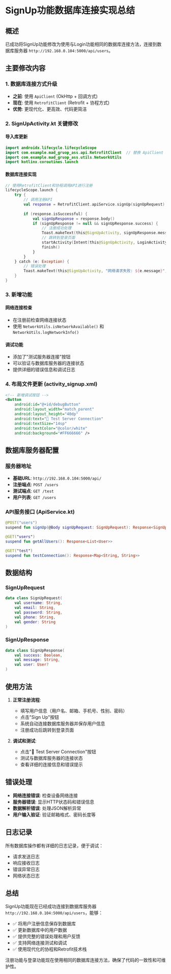 # SignUp功能数据库连接实现总结

## 概述
已成功将SignUp功能修改为使用与Login功能相同的数据库连接方法，连接到数据库服务器 `http://192.168.0.104:5000/api/users`。

## 主要修改内容

### 1. 数据库连接方式升级
- **之前**: 使用 `ApiClient` (OkHttp + 回调方式)
- **现在**: 使用 `RetrofitClient` (Retrofit + 协程方式)
- **优势**: 更现代化、更高效、代码更简洁

### 2. SignUpActivity.kt 关键修改

#### 导入库更新
```kotlin
import androidx.lifecycle.lifecycleScope
import com.example.mad_gruop_ass.api.RetrofitClient  // 替换 ApiClient
import com.example.mad_gruop_ass.utils.NetworkUtils
import kotlinx.coroutines.launch
```

#### 数据库连接实现
```kotlin
// 使用RetrofitClient和协程调用API进行注册
lifecycleScope.launch {
    try {
        // 调用注册API
        val response = RetrofitClient.apiService.signUp(signUpRequest)
        
        if (response.isSuccessful) {
            val signUpResponse = response.body()
            if (signUpResponse != null && signUpResponse.success) {
                // 注册成功处理
                Toast.makeText(this@SignUpActivity, signUpResponse.message, Toast.LENGTH_LONG).show()
                // 跳转到登录页面
                startActivity(Intent(this@SignUpActivity, LoginActivity::class.java))
                finish()
            }
        }
    } catch (e: Exception) {
        // 错误处理
        Toast.makeText(this@SignUpActivity, "网络请求失败: ${e.message}", Toast.LENGTH_LONG).show()
    }
}
```

### 3. 新增功能

#### 网络连接检查
- 在注册前检查网络连接状态
- 使用 `NetworkUtils.isNetworkAvailable()` 和 `NetworkUtils.logNetworkInfo()`

#### 调试功能
- 添加了"测试服务器连接"按钮
- 可以验证与数据库服务器的连接状态
- 提供详细的错误信息和调试日志

### 4. 布局文件更新 (activity_signup.xml)
```xml
<!-- 新增调试按钮 -->
<Button
    android:id="@+id/debugButton"
    android:layout_width="match_parent"
    android:layout_height="40dp"
    android:text="🔧 Test Server Connection"
    android:textSize="14sp"
    android:textColor="@color/white"
    android:background="#FF666666" />
```

## 数据库服务器配置

### 服务器地址
- **基础URL**: `http://192.168.0.104:5000/api/`
- **注册端点**: `POST /users`
- **测试端点**: `GET /test`
- **用户列表**: `GET /users`

### API服务接口 (ApiService.kt)
```kotlin
@POST("users")
suspend fun signUp(@Body signUpRequest: SignUpRequest): Response<SignUpResponse>

@GET("users") 
suspend fun getAllUsers(): Response<List<User>>

@GET("test")
suspend fun testConnection(): Response<Map<String, String>>
```

## 数据结构

### SignUpRequest
```kotlin
data class SignUpRequest(
    val username: String,
    val email: String,
    val password: String,
    val phone: String,
    val gender: String
)
```

### SignUpResponse
```kotlin
data class SignUpResponse(
    val success: Boolean,
    val message: String,
    val user: User?
)
```

## 使用方法

1. **正常注册流程**:
   - 填写用户信息（用户名、邮箱、手机号、性别、密码）
   - 点击"Sign Up"按钮
   - 系统自动连接数据库服务器并保存用户信息
   - 注册成功后跳转到登录页面

2. **调试和测试**:
   - 点击"🔧 Test Server Connection"按钮
   - 测试与数据库服务器的连接状态
   - 查看详细的连接信息和错误提示

## 错误处理

- **网络连接错误**: 检查设备网络连接
- **服务器错误**: 显示HTTP状态码和错误信息
- **数据解析错误**: 处理JSON解析异常
- **用户输入验证**: 验证邮箱格式、密码长度等

## 日志记录

所有数据库操作都有详细的日志记录，便于调试：
- 请求发送日志
- 响应接收日志
- 错误异常日志
- 网络状态日志

## 总结

SignUp功能现在已经成功连接到数据库服务器 `http://192.168.0.104:5000/api/users`，能够：
- ✅ 将用户注册信息保存到数据库
- ✅ 更新数据库中的用户数据
- ✅ 提供完整的错误处理和用户反馈
- ✅ 支持网络连接测试和调试
- ✅ 使用现代化的协程和Retrofit技术栈

注册功能与登录功能现在使用相同的数据库连接方法，确保了代码的一致性和可维护性。 
